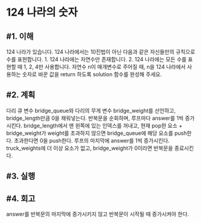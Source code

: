 124 나라의 숫자
====================

#1. 이해
------------------
124 나라가 있습니다. 124 나라에서는 10진법이 아닌 다음과 같은 자신들만의 규칙으로 수를 표현합니다. 1. 124 나라에는 자연수만 존재합니다. 2. 124 나라에는 모든 수를 표현할 때 1, 2, 4만 사용합니다. 자연수 n이 매개변수로 주어질 때, n을 124 나라에서 사용하는 숫자로 바꾼 값을 return 하도록 solution 함수를 완성해 주세요.

#2. 계획
---------------
다리 큐 변수 bridge_queue와 다리의 무게 변수 bridge_weight를 선언하고, bridge_length만큼 0을 채워넣는다. 반복문을 순회하며, 루프마다 answer를 1씩 증가시킨다. bridge_length에서 맨 왼쪽에 있는 인덱스를 꺼내고, 현재 pop한 요소 + bridge_weight가 weight를 초과하지 않으면 bridge_queue에 해당 요소를 push한다. 초과한다면 0을 push한다. 루프의 마지막에 answer를 1씩 증가시킨다. truck_weights에 더 이상 요소가 없고, bridge_weight가 0이라면 반복문을 종료시킨다.


#3. 실행
-----------------

#4. 회고
-----------------
answer를 반복문의 마지막에 증가시키지 않고 반복문이 시작될 때 증가시켜야 한다.